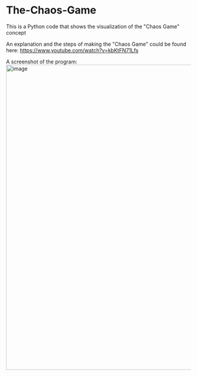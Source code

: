 # The-Chaos-Game
This is a Python code that shows the visualization of the "Chaos Game" concept

An explanation and the steps of making the "Chaos Game" could be found here:
https://www.youtube.com/watch?v=kbKtFN71Lfs

A screenshot of the program:
<img width="832" alt="image" src="https://github.com/k13nNg/The-Chaos-Game/assets/75595156/2f91564a-7a31-4568-ab93-a1d36a8c44de">
